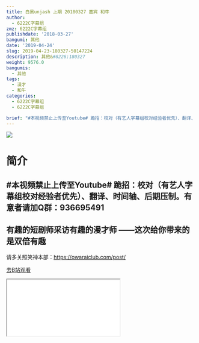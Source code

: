```yaml
---
title: 白黑unjash 上期 20180327 嘉宾 和牛
author:
  - 6222C字幕组
zmz: 6222C字幕组
publishdate: '2018-03-27'
bangumi: 其他
date: '2019-04-24'
slug: 2019-04-23-180327-50147224
description: 其他&#8226;180327
weight: 9576.0
bangumis:
  - 其他
tags:
  - 漫才
  - 和牛
categories:
  - 6222C字幕组
  - 6222C字幕组

brief: "#本视频禁止上传至Youtube# 跪招：校对（有艺人字幕组校对经验者优先）、翻译、时间轴、后期压制。有意者请加Q群：936695491 ------------------------------------------ 有趣的短剧师采访有趣的漫才师 ——这次给你带来的 是双倍有趣 ------------------------------------------ 请多关照笑神本部：https://owaraiclub.com/post/"
---
```

![](https://raw.githubusercontent.com/tcgriffith/owaraisite/master/static/tmpimg/gbN0tKm.jpg)
# 简介  
#本视频禁止上传至Youtube#
跪招：校对（有艺人字幕组校对经验者优先）、翻译、时间轴、后期压制。有意者请加Q群：936695491
------------------------------------------
有趣的短剧师采访有趣的漫才师
——这次给你带来的 是双倍有趣
------------------------------------------

请多关照笑神本部：https://owaraiclub.com/post/  

[去B站观看](https://www.bilibili.com/video/av50147224/)
<div class ="resp-container"><iframe class="testiframe" src="//player.bilibili.com/player.html?aid=50147224"", scrolling="no", allowfullscreen="true" > </iframe></div> 
